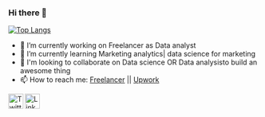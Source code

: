 ### Hi there 👋

[![Top Langs](https://github-readme-stats.vercel.app/api/top-langs/?username=eslamaboushashaa&layout=compact)](https://github.com/eslamaboushashaa/github-readme-stats)

- 🔭 I’m currently working on Freelancer as Data analyst
- 🌱 I’m currently learning Marketing analytics| data science for marketing
- 👯 I'm looking to collaborate on Data science OR Data analysisto build an awesome thing
- 📫 How to reach me: [Freelancer](https://www.freelancer.com/u/eslamaboushahaa) || [Upwork](https://www.upwork.com/freelancers/~01f16963c1bbf35f98)



<a href="https://twitter.com/eslamaboushasha">
  <img align="left" alt="Twitter" width="30px" src="https://cdn.jsdelivr.net/npm/simple-icons@v3/icons/twitter.svg" />
</a>
<a href="https://www.linkedin.com/in/eslamaboushashaa/">
  <img align="left" alt="Linkedin" width="30px" src="https://cdn.jsdelivr.net/npm/simple-icons@v3/icons/linkedin.svg" />
</a>
